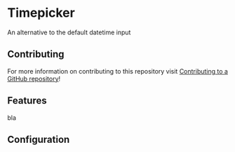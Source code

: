 # Timepicker
An alternative to the default datetime input

## Contributing
For more information on contributing to this repository visit [Contributing to a GitHub repository](https://world.mendix.com/display/howto50/Contributing+to+a+GitHub+repository)!

## Features
bla

## Configuration

